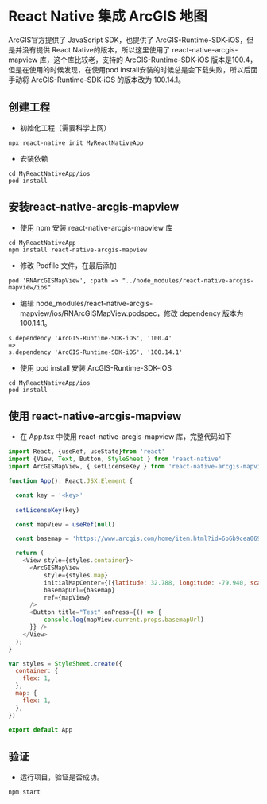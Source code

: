 
# React Native 集成 ArcGIS 地图

ArcGIS官方提供了 JavaScript SDK，也提供了 ArcGIS-Runtime-SDK-iOS，但是并没有提供 React Native的版本，所以这里使用了 react-native-arcgis-mapview 库，这个库比较老，支持的 ArcGIS-Runtime-SDK-iOS 版本是100.4，但是在使用的时候发现，在使用pod install安装的时候总是会下载失败，所以后面手动将 ArcGIS-Runtime-SDK-iOS 的版本改为 100.14.1。

## 创建工程

- 初始化工程（需要科学上网）

``` shell
npx react-native init MyReactNativeApp
```

- 安装依赖

``` shell
cd MyReactNativeApp/ios
pod install
```

## 安装react-native-arcgis-mapview

- 使用 npm 安装 react-native-arcgis-mapview 库

``` shell
cd MyReactNativeApp
npm install react-native-arcgis-mapview
```

- 修改 Podfile 文件，在最后添加

``` shell
pod 'RNArcGISMapView', :path => "../node_modules/react-native-arcgis-mapview/ios"
```

- 编辑 node_modules/react-native-arcgis-mapview/ios/RNArcGISMapView.podspec，修改 dependency 版本为 100.14.1。

``` shell
s.dependency 'ArcGIS-Runtime-SDK-iOS', '100.4'
=>
s.dependency 'ArcGIS-Runtime-SDK-iOS', '100.14.1'
```

- 使用 pod install 安装 ArcGIS-Runtime-SDK-iOS 

``` shell
cd MyReactNativeApp/ios
pod install
```

## 使用 react-native-arcgis-mapview

- 在 App.tsx 中使用 react-native-arcgis-mapview 库，完整代码如下

``` JavaScript
import React, {useRef, useState}from 'react'
import {View, Text, Button, StyleSheet } from 'react-native'
import ArcGISMapView, { setLicenseKey } from 'react-native-arcgis-mapview'

function App(): React.JSX.Element {

  const key = '<key>'
  
  setLicenseKey(key)

  const mapView = useRef(null)

  const basemap = 'https://www.arcgis.com/home/item.html?id=6b6b9cea06964cb38d8a654964c347ab'

  return (
    <View style={styles.container}>
      <ArcGISMapView
          style={styles.map} 
          initialMapCenter={[{latitude: 32.788, longitude: -79.940, scale: 10000.0}]}
          basemapUrl={basemap}
          ref={mapView}
      />
      <Button title="Test" onPress={() => {
          console.log(mapView.current.props.basemapUrl)
      }} />
    </View>
  );
}

var styles = StyleSheet.create({
  container: {
    flex: 1,
  },
  map: {
    flex: 1,
  },
})

export default App
```

## 验证

- 运行项目，验证是否成功。
  
``` shell
npm start
```
